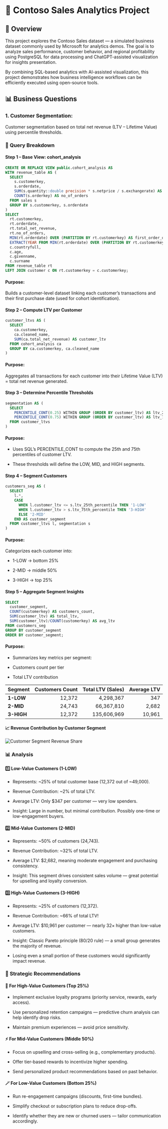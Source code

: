 # 🧩 Contoso Sales Analytics Project
## 🧠 Overview

This project explores the Contoso Sales dataset — a simulated business dataset commonly used by Microsoft for analytics demos.
The goal is to analyze sales performance, customer behavior, and regional profitability using PostgreSQL for data processing and ChatGPT-assisted visualization for insights presentation.

By combining SQL-based analytics with AI-assisted visualization, this project demonstrates how business intelligence workflows can be efficiently executed using open-source tools.

## 📊 Business Questions

### 1. Customer Segmentation:
Customer segmentation based on total net revenue (LTV – Lifetime Value) using percentile thresholds.

### 🧩 Query Breakdown

#### Step 1 – Base View: cohort_analysis

```sql
CREATE OR REPLACE VIEW public.cohort_analysis AS
WITH revenue_table AS (
  SELECT
    s.customerkey,
    s.orderdate,
    SUM(s.quantity::double precision * s.netprice / s.exchangerate) AS total_net_revenue,
    COUNT(s.orderkey) AS no_of_orders
  FROM sales s
  GROUP BY s.customerkey, s.orderdate
)
SELECT
  rt.customerkey,
  rt.orderdate,
  rt.total_net_revenue,
  rt.no_of_orders,
  MIN(rt.orderdate) OVER (PARTITION BY rt.customerkey) AS first_order_date,
  EXTRACT(YEAR FROM MIN(rt.orderdate) OVER (PARTITION BY rt.customerkey)) AS cohort_year,
  c.countryfull,
  c.age,
  c.givenname,
  c.surname
FROM revenue_table rt
LEFT JOIN customer c ON rt.customerkey = c.customerkey;
```
#### Purpose:

Builds a customer-level dataset linking each customer’s transactions and their first purchase date (used for cohort identification).

#### Step 2 – Compute LTV per Customer
```sql
customer_ltvs AS (
  SELECT 
    ca.customerkey,
    ca.cleaned_name,
    SUM(ca.total_net_revenue) AS customer_ltv
  FROM cohort_analysis ca
  GROUP BY ca.customerkey, ca.cleaned_name
)
```
#### Purpose:

Aggregates all transactions for each customer into their Lifetime Value (LTV) = total net revenue generated.

#### Step 3 – Determine Percentile Thresholds
```sql
segmentation AS (
  SELECT 
    PERCENTILE_CONT(0.25) WITHIN GROUP (ORDER BY customer_ltv) AS ltv_25th_percentile,
    PERCENTILE_CONT(0.75) WITHIN GROUP (ORDER BY customer_ltv) AS ltv_75th_percentile
  FROM customer_ltvs
)
```
#### Purpose:

* Uses SQL’s PERCENTILE_CONT to compute the 25th and 75th percentiles of customer LTV.

* These thresholds will define the LOW, MID, and HIGH segments.
#### Step 4 – Segment Customers
```sql
customers_seg AS (
  SELECT 
    l.*,
    CASE
      WHEN l.customer_ltv <= s.ltv_25th_percentile THEN '1-LOW'
      WHEN l.customer_ltv > s.ltv_75th_percentile THEN '3-HIGH'
      ELSE '2-MID'
    END AS customer_segment
  FROM customer_ltvs l, segmentation s
)
```
#### Purpose:

Categorizes each customer into:

* 1-LOW → bottom 25%

* 2-MID → middle 50%

* 3-HIGH → top 25%

#### Step 5 – Aggregate Segment Insights
```sql
SELECT 
  customer_segment,
  COUNT(customerkey) AS customers_count,
  SUM(customer_ltv) AS total_ltv,
  SUM(customer_ltv)/COUNT(customerkey) AS avg_ltv
FROM customers_seg
GROUP BY customer_segment
ORDER BY customer_segment;
```
#### Purpose:

* Summarizes key metrics per segment:

* Customers count per tier

* Total LTV contribution

| Segment    | Customers Count | Total LTV (Sales) | Average LTV |
| ---------- | --------------: | ----------------: | ----------: |
| **1-LOW**  |          12,372 |         4,298,367 |         347 |
| **2-MID**  |          24,743 |        66,367,810 |       2,682 |
| **3-HIGH** |          12,372 |       135,606,969 |      10,961 |

#### 📈 Revenue Contribution by Customer Segment

![Customer Segment Revenue Share](visuals/segment_revenue_share.png)


### 📊 Analysis

#### 1️⃣ Low-Value Customers (1-LOW)

* Represents: ~25% of total customer base (12,372 out of ~49,000).

* Revenue Contribution: ~2% of total LTV.

* Average LTV: Only $347 per customer — very low spenders.

* Insight: Large in number, but minimal contribution. Possibly one-time or low-engagement buyers.

#### 2️⃣ Mid-Value Customers (2-MID)

* Represents: ~50% of customers (24,743).

* Revenue Contribution: ~32% of total LTV.

* Average LTV: $2,682, meaning moderate engagement and purchasing consistency.

* Insight: This segment drives consistent sales volume — great potential for upselling and loyalty conversion.

#### 3️⃣ High-Value Customers (3-HIGH)

* Represents: ~25% of customers (12,372).

* Revenue Contribution: ~66% of total LTV!

* Average LTV: $10,961 per customer — nearly 32× higher than low-value customers.

* Insight: Classic Pareto principle (80/20 rule) — a small group generates the majority of revenue.

* Losing even a small portion of these customers would significantly impact revenue.

### 🧭 Strategic Recommendations

#### 🎯 For High-Value Customers (Top 25%)

* Implement exclusive loyalty programs (priority service, rewards, early access).

* Use personalized retention campaigns — predictive churn analysis can help identify drop risks.

* Maintain premium experiences — avoid price sensitivity.

#### ⚡ For Mid-Value Customers (Middle 50%)

* Focus on upselling and cross-selling (e.g., complementary products).

* Offer tier-based rewards to incentivize higher spending.

* Send personalized product recommendations based on past behavior.

#### 🪄 For Low-Value Customers (Bottom 25%)

* Run re-engagement campaigns (discounts, first-time bundles).

* Simplify checkout or subscription plans to reduce drop-offs.

* Identify whether they are new or churned users — tailor communication accordingly.

